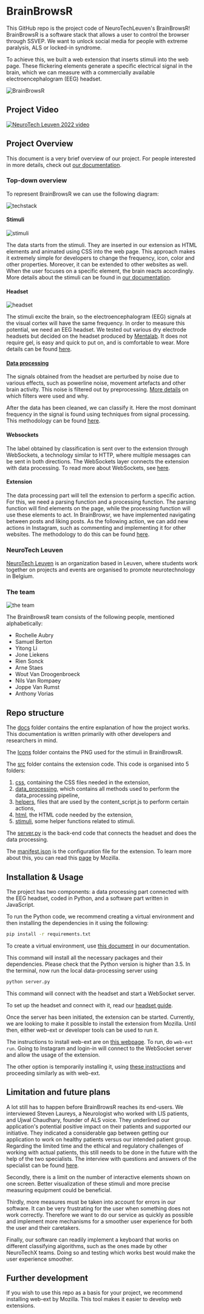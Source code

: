 # BrainBrowsR

This GitHub repo is the project code of NeuroTechLeuven's BrainBrowsR!
BrainBrowsR is a software stack that allows a user to control the browser through SSVEP. We want to unlock social media for people with extreme paralysis, ALS or locked-in syndrome.

To achieve this, we built a web extension that inserts stimuli into the web page. These flickering elements generate a specific electrical signal in the brain, which we can measure with a commercially available electroencephalogram (EEG) headset.

![BrainBrowsR](./images/BrainBrowsR.png)

## Project Video

[![NeuroTech Leuven 2022 video](https://img.youtube.com/vi/eefQyHi1Bd8/0.jpg)](https://youtu.be/eefQyHi1Bd8)

## Project Overview

This document is a very brief overview of our project. For people interested in more details, check out [our documentation](docs/README.md).

### Top-down overview

To represent BrainBrowsR we can use the following diagram:

![techstack](./images/data_flow.png)

#### Stimuli

![stimuli](images/stimuli.gif)

The data starts from the stimuli. They are inserted in our extension as HTML elements and animated using CSS into the web page. This approach makes it extremely simple for developers to change the frequency, icon, color and other properties. Moreover, it can be extended to other websites as well. When the user focuses on a specific element, the brain reacts accordingly. More details about the stimuli can be found in [our documentation](docs/extension/stimuli.md).

#### Headset

![headset](images/headset.png)

The stimuli excite the brain, so the electroencephalogram (EEG) signals at the visual cortex will have the same frequency. In order to measure this potential, we need an EEG headset. We tested out various dry electrode headsets but decided on the headset produced by [Mentalab](https://mentalab.com). It does not require gel, is easy and quick to put on, and is comfortable to wear. More details can be found [here](docs/headset.md).

#### [Data processing](docs/data_processing.md)

The signals obtained from the headset are perturbed by noise due to various effects, such as powerline noise, movement artefacts and other brain activity. This noise is filtered out by preprocessing. [More details](docs/data_processing/preprocessing.md) on which filters were used and why.

After the data has been cleaned, we can classify it. Here the most dominant frequency in the signal is found using techniques from signal processing. This methodology can be found [here](docs/data_processing/classification.md).

#### Websockets

The label obtained by classification is sent over to the extension through WebSockets, a technology similar to HTTP, where multiple messages can be sent in both directions. The WebSockets layer connects the extension with data processing. To read more about WebSockets, see [here](docs/websockets.md).

#### Extension

The data processing part will tell the extension to perform a specific action. For this, we need a parsing function and a processing function. The parsing function will find elements on the page, while the processing function will use these elements to act. In BrainBrowsr, we have implemented navigating between posts and liking posts. As the following action, we can add new actions in Instagram, such as commenting and implementing it for other websites. The methodology to do this can be found [here](docs/extension.md).

### NeuroTech Leuven

[NeuroTech Leuven](https://www.ntxl.org) is an organization based in Leuven, where students work together on projects and events are organised to promote neurotechnology in Belgium.

### The team

![the team](./images/theTeam.png)

The BrainBrowsR team consists of the following people, mentioned alphabetically:

- Rochelle Aubry
- Samuel Berton
- Yitong Li
- Jone Liekens
- Rien Sonck
- Arne Staes
- Wout Van Droogenbroeck
- Nils Van Rompaey
- Joppe Van Rumst
- Anthony Vorias

## Repo structure

The [docs](./docs/) folder contains the entire explanation of how the project works. This documentation is written primarily with other developers and researchers in mind.

The [Icons](./icons/) folder contains the PNG used for the stimuli in BrainBrowsR.

The [src](./src/) folder contains the extension code. This code is organised into 5 folders:

1. [css](./src/CSS/), containing the CSS files needed in the extension,
2. [data_processing](src/data_processing/), which contains all methods used to perform the data_processing pipeline,
3. [helpers](./src/helpers/), files that are used by the content_script.js to perform certain actions,
4. [html](src/HTML/), the HTML code needed by the extension,
5. [stimuli](src/stimuli/), some helper functions related to stimuli.

The [server.py](server.py) is the back-end code that connects the headset and does the data processing.

The [manifest.json](manifest.JSON) is the configuration file for the extension. To learn more about this, you can read this [page](https://developer.mozilla.org/en-US/docs/Mozilla/Add-ons/WebExtensions/manifest.json) by Mozilla.

## Installation & Usage

The project has two components: a data processing part connected with the EEG headset, coded in Python, and a software part written in JavaScript.

To run the Python code, we recommend creating a virtual environment and then installing the dependencies in it using the following:

```bash
pip install -r requirements.txt
```

To create a virtual environment, use [this document](docs/virtual_environments.md) in our documentation.

This command will install all the necessary packages and their dependencies. Please check that the Python version is higher than 3.5. In the terminal, now run the local data-processing server using

```bash
python server.py
```

This command will connect with the headset and start a WebSocket server.

To set up the headset and connect with it, read our [headset guide](docs/headset.md).

Once the server has been initiated, the extension can be started. Currently, we are looking to make it possible to install the extension from Mozilla. Until then, either web-ext or developer tools can be used to run it.

The instructions to install web-ext are on [this webpage](https://extensionworkshop.com/documentation/develop/getting-started-with-web-ext/). To run, do `web-ext run`. Going to Instagram and login-in will connect to the WebSocket server and allow the usage of the extension.

The other option is temporarily installing it, using [these instructions](https://extensionworkshop.com/documentation/develop/temporary-installation-in-firefox/) and proceeding similarly as with web-ext.

## Limitation and future plans

A lot still has to happen before BrainBrowsR reaches its end-users. We interviewed Steven Laureys, a Neurologist who worked with LIS patients, and Ujwal Chaudhary, founder of ALS voice. They underlined our application's potential positive impact on their patients and supported our initiative. They indicated a considerable gap between getting our application to work on healthy patients versus our intended patient group. Regarding the limited time and the ethical and regulatory challenges of working with actual patients, this still needs to be done in the future with the help of the two specialists. The interview with questions and answers of the specialist can be found [here](https://github.com/NeuroTech-Leuven/Project-22/blob/main/docs/Human%20practices.md).

Secondly, there is a limit on the number of interactive elements shown on one screen. Better visualization of these stimuli and more precise measuring equipment could be beneficial.

Thirdly, more measures must be taken into account for errors in our software. It can be very frustrating for the user when something does not work correctly. Therefore we want to do our service as quickly as possible and implement more mechanisms for a smoother user experience for both the user and their caretakers.

Finally, our software can readily implement a keyboard that works on different classifying algorithms, such as the ones made by other NeuroTechX teams. Doing so and testing which works best would make the user experience smoother.
## Further development

If you wish to use this repo as a basis for your project, we recommend installing web-ext by Mozilla. This tool makes it easier to develop web extensions.

